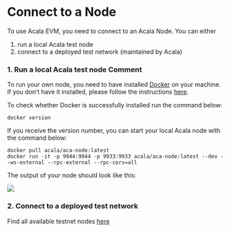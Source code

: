 # Connect to a Node

To use Acala EVM, you need to connect to an Acala Node. You can either

1. run a local Acala test node
2. connect to a deployed test network \(maintained by Acala\)

### **1. Run a local Acala test node Comment**

To run your own node, you need to have installed [Docker](https://www.docker.com/) on your machine. If you don’t have it installed, please follow the instructions [here](https://docs.docker.com/get-docker/).

To check whether Docker is successfully installed run the command below:

```text
docker version
```

If you receive the version number, you can start your local Acala node with the command below:

```text
docker pull acala/aca-node:latest
docker run -it -p 9944:9944 -p 9933:9933 acala/aca-node:latest --dev --ws-external --rpc-external --rpc-cors=all
```

The output of your node should look like this:

![](https://i.imgur.com/EyryyFs.png)

### **2. Connect to a deployed test network**

Find all available testnet nodes [here](https://wiki.acala.network/learn/get-started/public-nodes#mandala-test-network-nodes)


